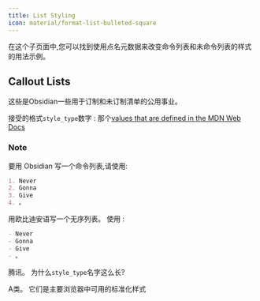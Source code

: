 ```yaml
---
title: List Styling
icon: material/format-list-bulleted-square
---
```


在这个子页面中,您可以找到使用点名元数据来改变命令列表和未命令列表的样式的用法示例。

## Callout Lists
这些是Obsidian一些用于订制和未订制清单的公用事业。

接受的格式`style_type`数字 : 那个[values that are defined in the MDN Web Docs](https://developer.mozilla.org/en-US/docs/Web/CSS/list-style-type#Values)

### Note
要用 Obsidian 写一个命令列表,请使用:
```md
1. Never
2. Gonna
3. Give
4. 。
```

用欧比迪安语写一个无序列表。 使用 :
```md
- Never
- Gonna
- Give
- 。
```

 
腾讯。 为什么`style_type`名字这么长?

A类。 它们是主要浏览器中可用的标准化样式